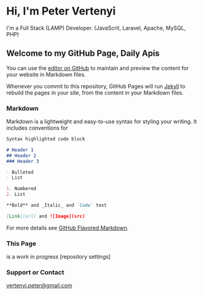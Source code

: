 # Hi, I'm Peter Vertenyi

I'm a Full Stack (LAMP) Developer. 
(JavaScrit, Laravel, Apache, MySQL, PHP)

## Welcome to my GitHub Page, Daily Apis

You can use the [editor on GitHub](https://github.com/vertenyi/napi_api/edit/main/index.md) to maintain and preview the content for your website in Markdown files.

Whenever you commit to this repository, GitHub Pages will run [Jekyll](https://jekyllrb.com/) to rebuild the pages in your site, from the content in your Markdown files.

### Markdown

Markdown is a lightweight and easy-to-use syntax for styling your writing. It includes conventions for

```markdown
Syntax highlighted code block

# Header 1
## Header 2
### Header 3

- Bulleted
- List

1. Numbered
2. List

**Bold** and _Italic_ and `Code` text

[Link](url) and ![Image](src)
```

For more details see [GitHub Flavored Markdown](https://guides.github.com/features/mastering-markdown/).

### This Page

is a work in progress 
[repository settings]

### Support or Contact

vertenyi.peter@gmail.com
